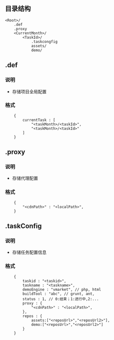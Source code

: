 ## 目录结构
````
<Root>/
	.def
	.proxy
	<CurrentMonth>/
		<TaskId>/
			.taskcongfig
			assets/
			demo/
````

## .def

### 说明
* 存储项目全局配置

### 格式
````
	{
		currentTask : [
			"<taskMonth>/<taskId>",
			"<taskMonth>/<taskId>"
		]
	}
````

## .proxy

### 说明
* 存储代理配置

### 格式
````
	{
		"<cdnPath>" : "<localPath>",
	}
````

## .taskConfig

### 说明
* 存储任务配置信息

### 格式
````
	{
		taskid : "<taskid>",
		taskname : "<taskname>",
		demoEngine : "vmarket", // php, html
		buildTool : "abc", // grunt, ant, 
		status : 1, // 0:结束；1:进行中,2:...
		proxy : {
			"<cdnPath>" : "<localPath>",
		},
		repos : {
			assets:["<reposUrl>","<reposUrl2>"],
			demo:["<reposUrl>","<reposUrl2>"]
		}
	}
````
